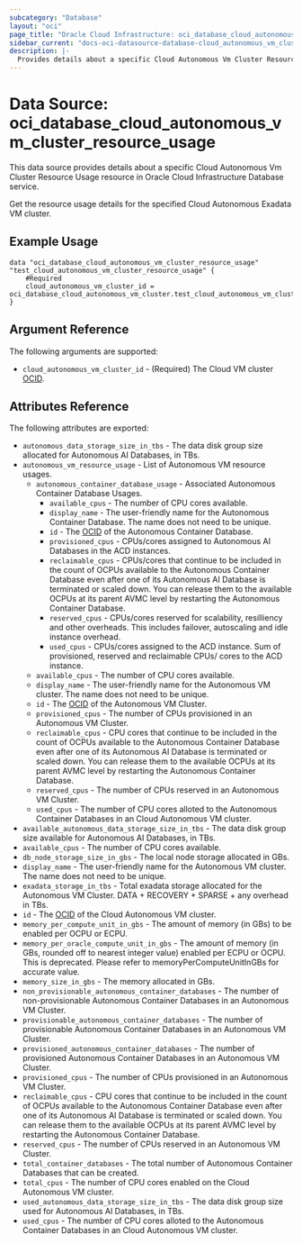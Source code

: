 ```yaml
---
subcategory: "Database"
layout: "oci"
page_title: "Oracle Cloud Infrastructure: oci_database_cloud_autonomous_vm_cluster_resource_usage"
sidebar_current: "docs-oci-datasource-database-cloud_autonomous_vm_cluster_resource_usage"
description: |-
  Provides details about a specific Cloud Autonomous Vm Cluster Resource Usage in Oracle Cloud Infrastructure Database service
---
```


# Data Source: oci_database_cloud_autonomous_vm_cluster_resource_usage
This data source provides details about a specific Cloud Autonomous Vm Cluster Resource Usage resource in Oracle Cloud Infrastructure Database service.

Get the resource usage details for the specified Cloud Autonomous Exadata VM cluster.


## Example Usage

```hcl
data "oci_database_cloud_autonomous_vm_cluster_resource_usage" "test_cloud_autonomous_vm_cluster_resource_usage" {
	#Required
	cloud_autonomous_vm_cluster_id = oci_database_cloud_autonomous_vm_cluster.test_cloud_autonomous_vm_cluster.id
}
```

## Argument Reference

The following arguments are supported:

* `cloud_autonomous_vm_cluster_id` - (Required) The Cloud VM cluster [OCID](https://docs.cloud.oracle.com/iaas/Content/General/Concepts/identifiers.htm).


## Attributes Reference

The following attributes are exported:

* `autonomous_data_storage_size_in_tbs` - The data disk group size allocated for Autonomous AI Databases, in TBs.
* `autonomous_vm_resource_usage` - List of Autonomous VM resource usages.
	* `autonomous_container_database_usage` - Associated Autonomous Container Database Usages.
		* `available_cpus` - The number of CPU cores available.
		* `display_name` - The user-friendly name for the Autonomous Container Database. The name does not need to be unique.
		* `id` - The [OCID](https://docs.cloud.oracle.com/iaas/Content/General/Concepts/identifiers.htm) of the Autonomous Container Database.
		* `provisioned_cpus` - CPUs/cores assigned to Autonomous AI Databases in the ACD instances.
		* `reclaimable_cpus` - CPUs/cores that continue to be included in the count of OCPUs available to the Autonomous Container Database even after one of its Autonomous AI Database is terminated or scaled down. You can release them to the available OCPUs at its parent AVMC level by restarting the Autonomous Container Database. 
		* `reserved_cpus` - CPUs/cores reserved for scalability, resilliency and other overheads. This includes failover, autoscaling and idle instance overhead. 
		* `used_cpus` - CPUs/cores assigned to the ACD instance. Sum of provisioned, reserved and reclaimable CPUs/ cores to the ACD instance. 
	* `available_cpus` - The number of CPU cores available.
	* `display_name` - The user-friendly name for the Autonomous VM cluster. The name does not need to be unique.
	* `id` - The [OCID](https://docs.cloud.oracle.com/iaas/Content/General/Concepts/identifiers.htm) of the Autonomous VM Cluster.
	* `provisioned_cpus` - The number of CPUs provisioned in an Autonomous VM Cluster.
	* `reclaimable_cpus` - CPU cores that continue to be included in the count of OCPUs available to the Autonomous Container Database even after one of its Autonomous AI Database is terminated or scaled down. You can release them to the available OCPUs at its parent AVMC level by restarting the Autonomous Container Database. 
	* `reserved_cpus` - The number of CPUs reserved in an Autonomous VM Cluster.
	* `used_cpus` - The number of CPU cores alloted to the Autonomous Container Databases in an Cloud Autonomous VM cluster. 
* `available_autonomous_data_storage_size_in_tbs` - The data disk group size available for Autonomous AI Databases, in TBs.
* `available_cpus` - The number of CPU cores available.
* `db_node_storage_size_in_gbs` - The local node storage allocated in GBs.
* `display_name` - The user-friendly name for the Autonomous VM cluster. The name does not need to be unique.
* `exadata_storage_in_tbs` - Total exadata storage allocated for the Autonomous VM Cluster. DATA + RECOVERY + SPARSE + any overhead in TBs.
* `id` - The [OCID](https://docs.cloud.oracle.com/iaas/Content/General/Concepts/identifiers.htm) of the Cloud Autonomous VM cluster.
* `memory_per_compute_unit_in_gbs` - The amount of memory (in GBs) to be enabled per OCPU or ECPU. 
* `memory_per_oracle_compute_unit_in_gbs` - The amount of memory (in GBs, rounded off to nearest integer value) enabled per ECPU or OCPU. This is deprecated. Please refer to memoryPerComputeUnitInGBs for accurate value.
* `memory_size_in_gbs` - The memory allocated in GBs.
* `non_provisionable_autonomous_container_databases` - The number of non-provisionable Autonomous Container Databases in an Autonomous VM Cluster.
* `provisionable_autonomous_container_databases` - The number of provisionable Autonomous Container Databases in an Autonomous VM Cluster.
* `provisioned_autonomous_container_databases` - The number of provisioned Autonomous Container Databases in an Autonomous VM Cluster.
* `provisioned_cpus` - The number of CPUs provisioned in an Autonomous VM Cluster.
* `reclaimable_cpus` - CPU cores that continue to be included in the count of OCPUs available to the Autonomous Container Database even after one of its Autonomous AI Database is terminated or scaled down. You can release them to the available OCPUs at its parent AVMC level by restarting the Autonomous Container Database. 
* `reserved_cpus` - The number of CPUs reserved in an Autonomous VM Cluster.
* `total_container_databases` - The total number of Autonomous Container Databases that can be created.
* `total_cpus` - The number of CPU cores enabled on the Cloud Autonomous VM cluster.
* `used_autonomous_data_storage_size_in_tbs` - The data disk group size used for Autonomous AI Databases, in TBs.
* `used_cpus` - The number of CPU cores alloted to the Autonomous Container Databases in an Cloud Autonomous VM cluster. 

